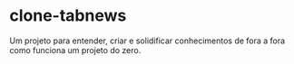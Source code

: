 # clone-tabnews
Um projeto para entender, criar e solidificar conhecimentos de fora a fora como funciona um projeto do zero.
